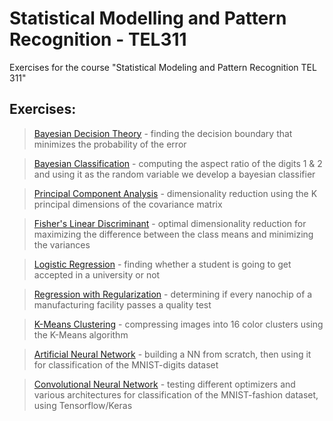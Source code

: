 # Statistical Modelling and Pattern Recognition - TEL311



Exercises for the course "Statistical Modeling and Pattern Recognition TEL 311"

## Exercises:

>   <a href = "https://github.com/atzel-ov/PatternRecognition/tree/main/SET1/Exercise1">Bayesian Decision Theory</a> - finding the decision boundary that minimizes the probability of the error

>   <a href = "https://github.com/atzel-ov/PatternRecognition/tree/main/SET1/Exercise2">Bayesian Classification</a> - computing the aspect ratio of the digits 1 & 2 and using it as the random variable we develop a bayesian classifier

>   <a href = "https://github.com/atzel-ov/PatternRecognition/tree/main/SET1/Exercise5">Principal Component Analysis</a> - dimensionality reduction using the K principal dimensions of the covariance matrix

>   <a href = "https://github.com/atzel-ov/PatternRecognition/tree/main/SET1/Exercise7">Fisher's Linear Discriminant</a> - optimal dimensionality reduction for maximizing the difference between the class means and minimizing the variances

>   <a href = "https://github.com/atzel-ov/PatternRecognition/tree/main/SET2/exercise2_1">Logistic Regression</a> - finding whether a student is going to get accepted in a university or not

>   <a href = "https://github.com/atzel-ov/PatternRecognition/tree/main/SET2/exercise2_2">Regression with Regularization</a> - determining if every nanochip of a manufacturing facility passes a quality test

>   <a href = "https://github.com/atzel-ov/PatternRecognition/tree/main/SET2/exercise2_4">K-Means Clustering</a> - compressing images into 16 color clusters using the K-Means algorithm 

>   <a href = "https://github.com/atzel-ov/PatternRecognition/tree/main/SET2/exercise2_5">Artificial Neural Network</a> - building a NN from scratch, then using it for classification of the MNIST-digits dataset

>   <a href = "https://github.com/atzel-ov/PatternRecognition/tree/main/SET2/exercise2_6">Convolutional Neural Network</a> - testing different optimizers and various architectures for classification of the MNIST-fashion dataset, using Tensorflow/Keras 



